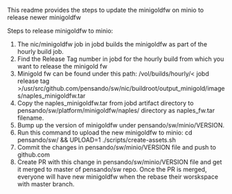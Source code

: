 This readme provides the steps to update the minigoldfw on minio to release newer minigoldfw

Steps to release minigoldfw to minio:
1. The nic/minigoldfw job in jobd builds the minigoldfw as part of the hourly build job.
2. Find the Release Tag number in jobd for the hourly build from which you want to release the minigold fw
3. Minigold fw can be found under this path: /vol/builds/hourly/< jobd release tag >/usr/src/github.com/pensando/sw/nic/buildroot/output_minigold/images/naples_minigoldfw.tar
4. Copy the naples_minigoldfw.tar from jobd artifact directory to pensando/sw/platform/minigoldfw/naples/ directory as naples_fw.tar filename.
5. Bump up the version of minigoldfw under pensando/sw/minio/VERSION.
6. Run this command to upload the new minigoldfw to minio: cd pensando/sw/ && UPLOAD=1 ./scripts/create-assets.sh
7. Commit the changes in pensando/sw/minio/VERSION file and push to github.com
8. Create PR with this change in pensando/sw/minio/VERSION file and get it merged to master of pensando/sw repo. Once the PR is merged, everyone will have new minigoldfw when the rebase their worskspace with master branch.

